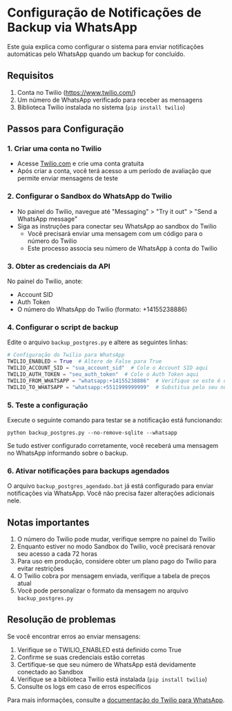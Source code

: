 # Configuração de Notificações de Backup via WhatsApp

Este guia explica como configurar o sistema para enviar notificações automáticas pelo WhatsApp quando um backup for concluído.

## Requisitos

1. Conta no Twilio (https://www.twilio.com/)
2. Um número de WhatsApp verificado para receber as mensagens
3. Biblioteca Twilio instalada no sistema (`pip install twilio`)

## Passos para Configuração

### 1. Criar uma conta no Twilio

- Acesse [Twilio.com](https://www.twilio.com/) e crie uma conta gratuita
- Após criar a conta, você terá acesso a um período de avaliação que permite enviar mensagens de teste

### 2. Configurar o Sandbox do WhatsApp do Twilio

- No painel do Twilio, navegue até "Messaging" > "Try it out" > "Send a WhatsApp message"
- Siga as instruções para conectar seu WhatsApp ao sandbox do Twilio
  - Você precisará enviar uma mensagem com um código para o número do Twilio
  - Este processo associa seu número de WhatsApp à conta do Twilio

### 3. Obter as credenciais da API

No painel do Twilio, anote:
- Account SID
- Auth Token 
- O número do WhatsApp do Twilio (formato: +14155238886)

### 4. Configurar o script de backup

Edite o arquivo `backup_postgres.py` e altere as seguintes linhas:

```python
# Configuração do Twilio para WhatsApp
TWILIO_ENABLED = True  # Altere de False para True
TWILIO_ACCOUNT_SID = "sua_account_sid"  # Cole o Account SID aqui
TWILIO_AUTH_TOKEN = "seu_auth_token"  # Cole o Auth Token aqui
TWILIO_FROM_WHATSAPP = "whatsapp:+14155238886"  # Verifique se este é o número fornecido pelo Twilio
TWILIO_TO_WHATSAPP = "whatsapp:+5511999999999"  # Substitua pelo seu número de WhatsApp (com código do país)
```

### 5. Teste a configuração

Execute o seguinte comando para testar se a notificação está funcionando:

```
python backup_postgres.py --no-remove-sqlite --whatsapp
```

Se tudo estiver configurado corretamente, você receberá uma mensagem no WhatsApp informando sobre o backup.

### 6. Ativar notificações para backups agendados

O arquivo `backup_postgres_agendado.bat` já está configurado para enviar notificações via WhatsApp. Você não precisa fazer alterações adicionais nele.

## Notas importantes

1. O número do Twilio pode mudar, verifique sempre no painel do Twilio
2. Enquanto estiver no modo Sandbox do Twilio, você precisará renovar seu acesso a cada 72 horas
3. Para uso em produção, considere obter um plano pago do Twilio para evitar restrições
4. O Twilio cobra por mensagem enviada, verifique a tabela de preços atual
5. Você pode personalizar o formato da mensagem no arquivo `backup_postgres.py`

## Resolução de problemas

Se você encontrar erros ao enviar mensagens:

1. Verifique se o TWILIO_ENABLED está definido como True
2. Confirme se suas credenciais estão corretas
3. Certifique-se que seu número de WhatsApp está devidamente conectado ao Sandbox
4. Verifique se a biblioteca Twilio está instalada (`pip install twilio`)
5. Consulte os logs em caso de erros específicos

Para mais informações, consulte a [documentação do Twilio para WhatsApp](https://www.twilio.com/docs/whatsapp/api). 